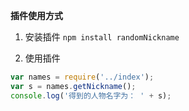 **插件使用方式**

1. 安装插件
`npm install randomNickname`

2. 使用插件
```javascript
var names = require('../index');
var s = names.getNickname();
console.log('得到的人物名字为： ' + s);
```
